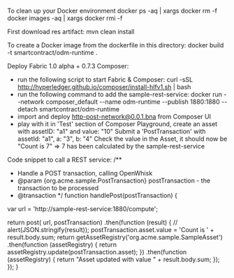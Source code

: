 
To clean up your Docker environment
docker ps -aq | xargs docker rm -f
docker images -aq | xargs docker rmi -f

First download res artifact:
mvn clean install

To create a Docker image from the dockerfile in this directory:
docker build -t smartcontract/odm-runtime .


Deploy Fabric 1.0 alpha + 0.7.3 Composer: 
- run the following script to start Fabric & Composer: 
  curl -sSL http://hyperledger.github.io/composer/install-hlfv1.sh | bash
- run the following command to add the sample-rest-service: 
  docker run --network composer_default --name odm-runtime --publish 1880:1880 --detach smartcontract/odm-runtime 
- import and deploy http-post-network@0.0.1.bna from Composer UI
- play with it
        in 'Test' section of Composer Playground, create an asset with assetID: "a1" and value: "10"
        Submit a 'PostTransaction' with assetId: "a1", a: "3", b: "4"
        Check the value in the Asset, it should now be "Count is 7" => 7 has been calculated by the sample-rest-service

Code snippet to call a REST service: 
/**
 * Handle a POST transaction, calling OpenWhisk
 * @param {org.acme.sample.PostTransaction} postTransaction - the transaction to be processed
 * @transaction
 */
function handlePost(postTransaction) {

  var url = 'http://sample-rest-service:1880/compute';

  return post( url, postTransaction)
      .then(function (result) {
        // alert(JSON.stringify(result));
        postTransaction.asset.value = 'Count is ' + result.body.sum;
        return getAssetRegistry('org.acme.sample.SampleAsset')
          .then(function (assetRegistry) {
            return assetRegistry.update(postTransaction.asset);
          })
          .then(function (assetRegistry) {
            return "Asset updated with value " + result.body.sum;
          });
      });
}
